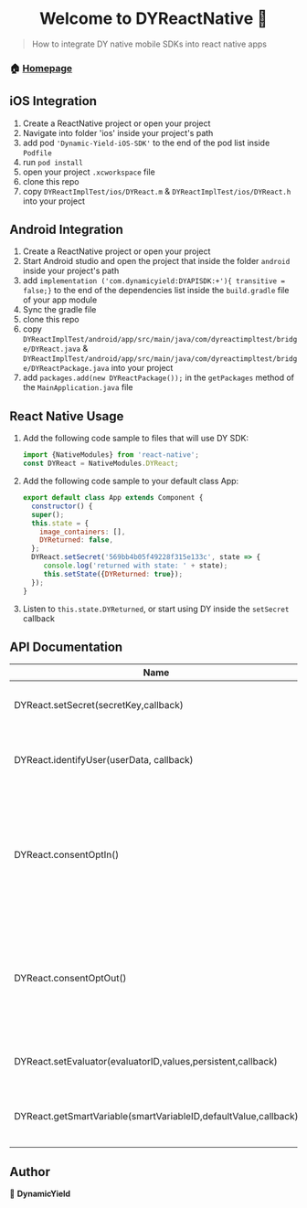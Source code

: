 <h1 align="center">Welcome to DYReactNative 👋</h1>
<p>
</p>

> How to integrate DY native mobile SDKs into react native apps

### 🏠 [Homepage](https://www.dynamicyield.com)

## iOS Integration

1. Create a ReactNative project or open your project
1. Navigate into folder 'ios' inside your project's path
1. add pod ```'Dynamic-Yield-iOS-SDK'``` to the end of the pod list inside ```Podfile```
1. run ```pod install```
1. open your project ```.xcworkspace``` file
1. clone this repo
1. copy ```DYReactImplTest/ios/DYReact.m``` & ```DYReactImplTest/ios/DYReact.h``` into your project


## Android Integration

1. Create a ReactNative project or open your project
1. Start Android studio and open the project that inside the folder
```android``` inside your project's path
1. add ```implementation ('com.dynamicyield:DYAPISDK:+'){ transitive = false;}```
to the end of the dependencies list inside the ```build.gradle``` file of your app module
1. Sync the gradle file
1. clone this repo
1. copy ```DYReactImplTest/android/app/src/main/java/com/dyreactimpltest/bridge/DYReact.java``` & ```DYReactImplTest/android/app/src/main/java/com/dyreactimpltest/bridge/DYReactPackage.java``` into your project
1. add ```packages.add(new DYReactPackage());``` in the ```getPackages``` method of the ```MainApplication.java``` file 


## React Native Usage


1. Add the following code sample to files that will use DY SDK:
      ```js
      import {NativeModules} from 'react-native';
      const DYReact = NativeModules.DYReact;
      ```
2. Add the following code sample to your default class App:
      ```js
      export default class App extends Component {
        constructor() {
        super();
        this.state = {
          image_containers: [],
          DYReturned: false,
        };
        DYReact.setSecret('569bb4b05f49228f315e133c', state => {
           console.log('returned with state: ' + state);
           this.setState({DYReturned: true});
        });
      }
      ```
3. Listen to ```this.state.DYReturned```, or start using DY inside the ```setSecret``` callback


## API Documentation


| Name        | description           | Params  |
| ------------- |:-------------:| -----:|
| DYReact.setSecret(secretKey,callback)      | Initiate DYSDK | secretKey: String, callback: function(state: ExperimentsState) |
| DYReact.identifyUser(userData, callback)      | identify user for cross platform usage | userData: JSONObject, callback: function(err: JSONObject) |
| DYReact.consentOptIn() | Indicates that a user has consented to allow Dynamic Yield to collect and use their personal data. | None |
| DYReact.consentOptOut() | Indicates that a user does not want Dynamic Yield to collect and use their personal data.| None|
| DYReact.setEvaluator(evaluatorID,values,persistent,callback) | Sets the evaluator value| evaluatorID: String, values: [String], persistent: boolean, callback: function() |
| DYReact.getSmartVariable(smartVariableID,defaultValue,callback) | Gets the value assigned to a variable | smartVariableID: String, defaultValue: String, callback: function(variableName, value) |


## Author

👤 **DynamicYield**
